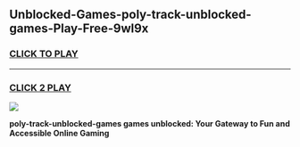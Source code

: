 
## Unblocked-Games-poly-track-unblocked-games-Play-Free-9wl9x
<h3>
<a href="https://premium76.site?title=poly-track-unblocked-games&ref=23A">CLICK TO PLAY</a></h3>
<hr>

<h3>
<a href="https://premium76.site?title=poly-track-unblocked-games&ref=23A">CLICK 2 PLAY</a>
  
</h3>

<a href="https://premium76.site?title=poly-track-unblocked-games&ref=23A"><img src="https://clearcache.store/games.png"></a>


**poly-track-unblocked-games games unblocked: Your Gateway to Fun and Accessible Online Gaming**

